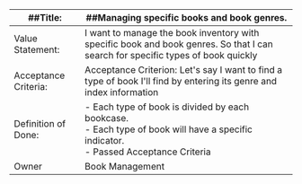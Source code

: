 | ##Title: | ##Managing specific books and book genres. |
| ------ | ------ |
| Value Statement: | I want to manage the book inventory with specific book and book genres. So that I can search for specific types of book quickly |
| Acceptance Criteria: | Acceptance Criterion: Let's say I want to find a type of book I'll find by entering its genre and index information |
| Definition of Done: | - Each type of book is divided by each bookcase.<br> - Each type of book will have a specific indicator.<br> - Passed Acceptance Criteria |
| Owner | Book Management |

